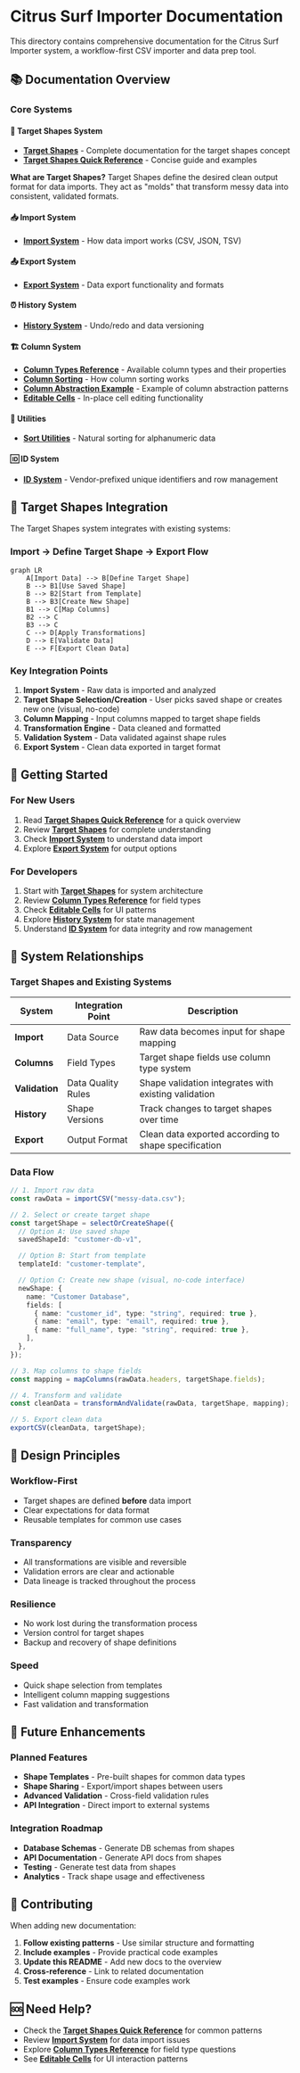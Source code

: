 # Citrus Surf Importer Documentation

This directory contains comprehensive documentation for the Citrus Surf Importer system, a workflow-first CSV importer and data prep tool.

## 📚 Documentation Overview

### Core Systems

#### 🎯 Target Shapes System

- **[Target Shapes](./target-shapes.md)** - Complete documentation for the target shapes concept
- **[Target Shapes Quick Reference](./target-shapes-quick-reference.md)** - Concise guide and examples

**What are Target Shapes?** Target Shapes define the desired clean output format for data imports. They act as "molds" that transform messy data into consistent, validated formats.

#### 📥 Import System

- **[Import System](./import-system.md)** - How data import works (CSV, JSON, TSV)

#### 📤 Export System

- **[Export System](./export-system.md)** - Data export functionality and formats

#### ⏰ History System

- **[History System](./history-system.md)** - Undo/redo and data versioning

#### 🏗️ Column System

- **[Column Types Reference](./column-types-reference.md)** - Available column types and their properties
- **[Column Sorting](./column-sorting.md)** - How column sorting works
- **[Column Abstraction Example](./column-abstraction-example.md)** - Example of column abstraction patterns
- **[Editable Cells](./editable-cells.md)** - In-place cell editing functionality

#### 🔧 Utilities

- **[Sort Utilities](./sort-utils.md)** - Natural sorting for alphanumeric data

#### 🆔 ID System

- **[ID System](./id-system.md)** - Vendor-prefixed unique identifiers and row management

## 🎯 Target Shapes Integration

The Target Shapes system integrates with existing systems:

### Import → Define Target Shape → Export Flow

```mermaid
graph LR
    A[Import Data] --> B[Define Target Shape]
    B --> B1[Use Saved Shape]
    B --> B2[Start from Template]
    B --> B3[Create New Shape]
    B1 --> C[Map Columns]
    B2 --> C
    B3 --> C
    C --> D[Apply Transformations]
    D --> E[Validate Data]
    E --> F[Export Clean Data]
```

### Key Integration Points

1. **Import System** - Raw data is imported and analyzed
2. **Target Shape Selection/Creation** - User picks saved shape or creates new one (visual, no-code)
3. **Column Mapping** - Input columns mapped to target shape fields
4. **Transformation Engine** - Data cleaned and formatted
5. **Validation System** - Data validated against shape rules
6. **Export System** - Clean data exported in target format

## 🚀 Getting Started

### For New Users

1. Read **[Target Shapes Quick Reference](./target-shapes-quick-reference.md)** for a quick overview
2. Review **[Target Shapes](./target-shapes.md)** for complete understanding
3. Check **[Import System](./import-system.md)** to understand data import
4. Explore **[Export System](./export-system.md)** for output options

### For Developers

1. Start with **[Target Shapes](./target-shapes.md)** for system architecture
2. Review **[Column Types Reference](./column-types-reference.md)** for field types
3. Check **[Editable Cells](./editable-cells.md)** for UI patterns
4. Explore **[History System](./history-system.md)** for state management
5. Understand **[ID System](./id-system.md)** for data integrity and row management

## 🔄 System Relationships

### Target Shapes and Existing Systems

| System         | Integration Point  | Description                                          |
| -------------- | ------------------ | ---------------------------------------------------- |
| **Import**     | Data Source        | Raw data becomes input for shape mapping             |
| **Columns**    | Field Types        | Target shape fields use column type system           |
| **Validation** | Data Quality Rules | Shape validation integrates with existing validation |
| **History**    | Shape Versions     | Track changes to target shapes over time             |
| **Export**     | Output Format      | Clean data exported according to shape specification |

### Data Flow

```typescript
// 1. Import raw data
const rawData = importCSV("messy-data.csv");

// 2. Select or create target shape
const targetShape = selectOrCreateShape({
  // Option A: Use saved shape
  savedShapeId: "customer-db-v1",

  // Option B: Start from template
  templateId: "customer-template",

  // Option C: Create new shape (visual, no-code interface)
  newShape: {
    name: "Customer Database",
    fields: [
      { name: "customer_id", type: "string", required: true },
      { name: "email", type: "email", required: true },
      { name: "full_name", type: "string", required: true },
    ],
  },
});

// 3. Map columns to shape fields
const mapping = mapColumns(rawData.headers, targetShape.fields);

// 4. Transform and validate
const cleanData = transformAndValidate(rawData, targetShape, mapping);

// 5. Export clean data
exportCSV(cleanData, targetShape);
```

## 🎨 Design Principles

### Workflow-First

- Target shapes are defined **before** data import
- Clear expectations for data format
- Reusable templates for common use cases

### Transparency

- All transformations are visible and reversible
- Validation errors are clear and actionable
- Data lineage is tracked throughout the process

### Resilience

- No work lost during the transformation process
- Version control for target shapes
- Backup and recovery of shape definitions

### Speed

- Quick shape selection from templates
- Intelligent column mapping suggestions
- Fast validation and transformation

## 🔮 Future Enhancements

### Planned Features

- **Shape Templates** - Pre-built shapes for common data types
- **Shape Sharing** - Export/import shapes between users
- **Advanced Validation** - Cross-field validation rules
- **API Integration** - Direct import to external systems

### Integration Roadmap

- **Database Schemas** - Generate DB schemas from shapes
- **API Documentation** - Generate API docs from shapes
- **Testing** - Generate test data from shapes
- **Analytics** - Track shape usage and effectiveness

## 📝 Contributing

When adding new documentation:

1. **Follow existing patterns** - Use similar structure and formatting
2. **Include examples** - Provide practical code examples
3. **Update this README** - Add new docs to the overview
4. **Cross-reference** - Link to related documentation
5. **Test examples** - Ensure code examples work

## 🆘 Need Help?

- Check the **[Target Shapes Quick Reference](./target-shapes-quick-reference.md)** for common patterns
- Review **[Import System](./import-system.md)** for data import issues
- Explore **[Column Types Reference](./column-types-reference.md)** for field type questions
- See **[Editable Cells](./editable-cells.md)** for UI interaction patterns
